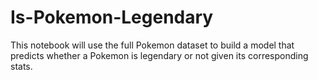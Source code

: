 # Is-Pokemon-Legendary

This notebook will use the full Pokemon dataset to build a model that predicts whether a Pokemon is legendary or not given its corresponding stats.